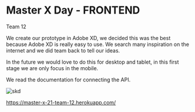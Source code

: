 # Master X Day - FRONTEND


Team 12

We create our prototype in Adobe XD, we decided this was the best because Adobe XD is really easy to use.
We search many inspiration on the internet and we did team back to tell our ideas.

In the future we would love to do this for desktop and tablet, in this first stage we are only focus in the mobile.

We read the documentation for connecting the API.


![skd](https://raw.githubusercontent.com/davidevOS/Master-X-Day-Frontend/main/app_team_12_prototype.png)

https://master-x-21-team-12.herokuapp.com/